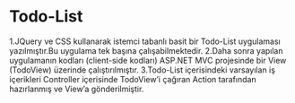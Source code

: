 # Todo-List
1.JQuery ve CSS kullanarak istemci tabanlı basit bir Todo-List uygulaması yazılmıştır.Bu uygulama tek başına çalışabilmektedir.
2.Daha sonra yapılan uygulamanın kodları (client-side kodları) ASP.NET MVC projesinde bir View (TodoView) üzerinde çalıştırılmıştır.
3.Todo-List içerisindeki varsayılan iş içerikleri Controller içerisinde TodoView’i çağıran Action tarafından hazırlanmış ve View’a gönderilmiştir.

